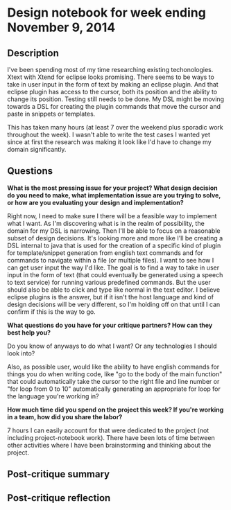 # Design notebook for week ending November 9, 2014

## Description

I've been spending most of my time researching existing techonologies. Xtext with Xtend for eclipse looks promising. There seems to be ways to take in user input in the form of text by making an eclipse plugin. And that eclipse plugin has access to the cursor, both its position and the ability to change its position. Testing still needs to be done. My DSL might be moving towards a DSL for creating the plugin commands that move the cursor and paste in snippets or templates.

This has taken many hours (at least 7 over the weekend plus sporadic work throughout the week). I wasn't able to write the test cases I wanted yet since at first the research was making it look like I'd have to change my domain significantly.

## Questions

**What is the most pressing issue for your project? What design decision do
you need to make, what implementation issue are you trying to solve, or how
are you evaluating your design and implementation?**

Right now, I need to make sure I there will be a feasible way to implement what I want. As I'm discovering what is in the realm of possibility, the domain for my DSL is narrowing. Then I'll be able to focus on a reasonable subset of design decisions. It's looking more and more like I'll be creating a DSL internal to java that is used for the creation of a specific kind of plugin for template/snippet generation from english text commands and for commands to navigate within a file (or multiple files). I want to see how I can get user input the way I'd like. The goal is to find a way to take in user input in the form of text (that could eventually be generated using a speech to text service) for running various predefined commands. But the user should also be able to click and type like normal in the text editor. I believe eclipse plugins is the answer, but if it isn't the host language and kind of design decisions will be very different, so I'm holding off on that until I can confirm if this is the way to go.


**What questions do you have for your critique partners? How can they best help
you?**

Do you know of anyways to do what I want? Or any technologies I should look into?

Also, as possible user, would like the ability to have english commands for things you do when writing code, like "go to the body of the main function" that could automatically take the cursor to the right file and line number or "for loop from 0 to 10" automatically generating an appropriate for loop for the language you're working in?


**How much time did you spend on the project this week? If you're working in a
team, how did you share the labor?**

7 hours I can easily account for that were dedicated to the project (not including project-notebook work). There have been lots of time between other activities where I have been brainstorming and thinking about the project.


## Post-critique summary

## Post-critique reflection
